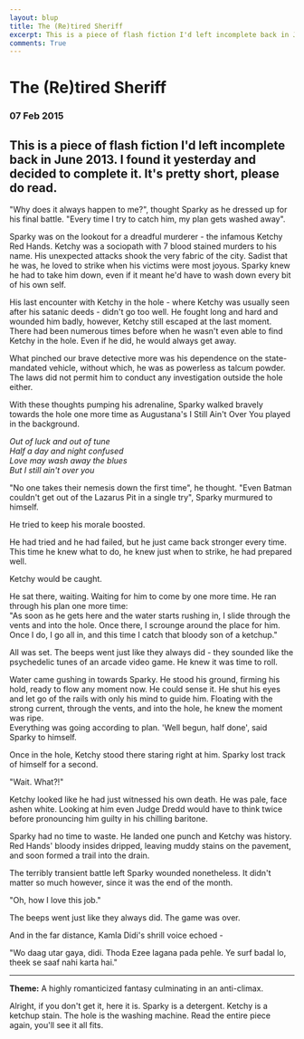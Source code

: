 ```yaml
---
layout: blup
title: The (Re)tired Sheriff
excerpt: This is a piece of flash fiction I'd left incomplete back in June 2013. I found it yesterday and decided to complete it.
comments: True
---
```

# The (Re)tired Sheriff

### 07 Feb 2015

This is a piece of flash fiction I'd left incomplete back in June 2013. I found it yesterday and decided to complete it. It's pretty short, please do read.  
-------------------------------------
 
"Why does it always happen to me?", thought Sparky as he dressed up for his final battle. "Every time I try to catch him, my plan gets washed away".  

Sparky was on the lookout for a dreadful murderer - the infamous Ketchy Red Hands. Ketchy was a sociopath with 7 blood stained murders to his name. His unexpected attacks shook the very fabric of the city. Sadist that he was, he loved to strike when his victims were most joyous. Sparky knew he had to take him down, even if it meant he'd have to wash down every bit of his own self.  
 
His last encounter with Ketchy in the hole - where Ketchy was usually seen after his satanic deeds - didn't go too well. He fought long and hard and wounded him badly, however, Ketchy still escaped at the last moment.  There had been numerous times before when he wasn't even able to find Ketchy in the hole. Even if he did, he would always get away.  
 
What pinched our brave detective more was his dependence on the state-mandated vehicle, without which, he was as powerless as talcum powder. The laws did not permit him to conduct any investigation outside the hole either.  
 
With these thoughts pumping his adrenaline, Sparky walked bravely towards the hole one more time as Augustana's I Still Ain't Over You played in the background.  

*Out of luck and out of tune*  
*Half a day and night confused*  
*Love may wash away the blues*  
*But I still ain't over you*  

"No one takes their nemesis down the first time", he thought. "Even Batman couldn't get out of the Lazarus Pit in a single try", Sparky murmured to himself.  
 
He tried to keep his morale boosted.  

He had tried and he had failed, but he just came back stronger every time. This time he knew what to do, he knew just when to strike, he had prepared well.  
 
Ketchy would be caught.  
 
He sat there, waiting. Waiting for him to come by one more time. He ran through his plan one more time:  
"As soon as he gets here and the water starts rushing in, I slide through the vents and into the hole. Once there, I scrounge around the place for him. Once I do, I go all in, and this time I catch that bloody son of a ketchup."  
 
All was set. The beeps went just like they always did - they sounded like the psychedelic tunes of an arcade video game. He knew it was time to roll.  
 
Water came gushing in towards Sparky. He stood his ground, firming his hold, ready to flow any moment now. He could sense it. He shut his eyes and let go of the rails with only his mind to guide him. Floating with the strong current, through the vents, and into the hole, he knew the moment was ripe.  
Everything was going according to plan. 'Well begun, half done', said Sparky to himself.  
 
Once in the hole, Ketchy stood there staring right at him. Sparky lost track of himself for a second.  
 
"Wait. What?!"  
 
Ketchy looked like he had just witnessed his own death. He was pale, face ashen white. Looking at him even Judge Dredd would have to think twice before pronouncing him guilty in his chilling baritone.  
 
Sparky had no time to waste. He landed one punch and Ketchy was history. Red Hands' bloody insides dripped, leaving muddy stains on the pavement, and soon formed a trail into the drain.  
 
The terribly transient battle left Sparky wounded nonetheless. It didn't matter so much however, since it was the end of the month.  
 
"Oh, how I love this job."  
 
The beeps went just like they always did. The game was over.  
 
And in the far distance, Kamla Didi's shrill voice echoed -  
 
"Wo daag utar gaya, didi. Thoda Ezee lagana pada pehle. Ye surf badal lo, theek se saaf nahi karta hai."  
 
-------------------------------------
**Theme:** A highly romanticized fantasy culminating in an anti-climax.  
 
Alright, if you don't get it, here it is. Sparky is a detergent. Ketchy is a ketchup stain. The hole is the washing machine. Read the entire piece again, you'll see it all fits.  
